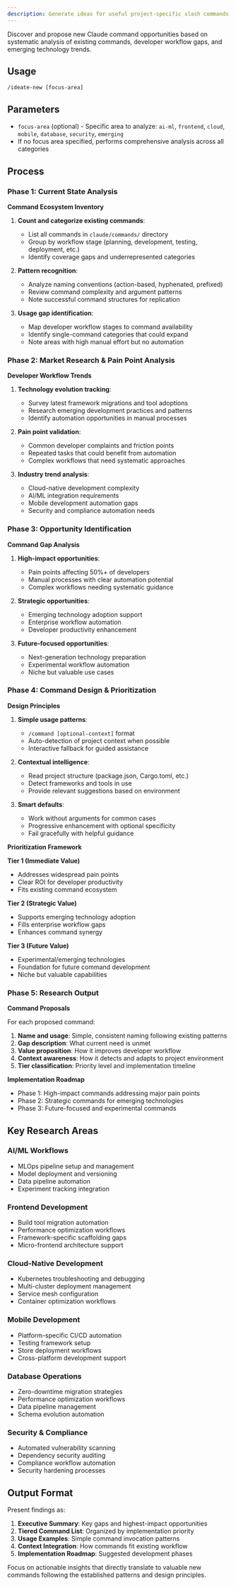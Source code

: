 ```yaml
---
description: Generate ideas for useful project-specific slash commands.
---
```


Discover and propose new Claude command opportunities based on systematic analysis of existing commands, developer workflow gaps, and emerging technology trends.

## Usage

```
/ideate-new [focus-area]
```

## Parameters

- `focus-area` (optional) - Specific area to analyze: `ai-ml`, `frontend`, `cloud`, `mobile`, `database`, `security`, `emerging`
- If no focus area specified, performs comprehensive analysis across all categories

## Process

### Phase 1: Current State Analysis

**Command Ecosystem Inventory**

1. **Count and categorize existing commands**:
   - List all commands in `claude/commands/` directory
   - Group by workflow stage (planning, development, testing, deployment, etc.)
   - Identify coverage gaps and underrepresented categories

2. **Pattern recognition**:
   - Analyze naming conventions (action-based, hyphenated, prefixed)
   - Review command complexity and argument patterns
   - Note successful command structures for replication

3. **Usage gap identification**:
   - Map developer workflow stages to command availability
   - Identify single-command categories that could expand
   - Note areas with high manual effort but no automation

### Phase 2: Market Research & Pain Point Analysis

**Developer Workflow Trends**

1. **Technology evolution tracking**:
   - Survey latest framework migrations and tool adoptions
   - Research emerging development practices and patterns
   - Identify automation opportunities in manual processes

2. **Pain point validation**:
   - Common developer complaints and friction points
   - Repeated tasks that could benefit from automation
   - Complex workflows that need systematic approaches

3. **Industry trend analysis**:
   - Cloud-native development complexity
   - AI/ML integration requirements
   - Mobile development automation gaps
   - Security and compliance automation needs

### Phase 3: Opportunity Identification

**Command Gap Analysis**

1. **High-impact opportunities**:
   - Pain points affecting 50%+ of developers
   - Manual processes with clear automation potential
   - Complex workflows needing systematic guidance

2. **Strategic opportunities**:
   - Emerging technology adoption support
   - Enterprise workflow automation
   - Developer productivity enhancement

3. **Future-focused opportunities**:
   - Next-generation technology preparation
   - Experimental workflow automation
   - Niche but valuable use cases

### Phase 4: Command Design & Prioritization

**Design Principles**

1. **Simple usage patterns**:
   - `/command [optional-context]` format
   - Auto-detection of project context when possible
   - Interactive fallback for guided assistance

2. **Contextual intelligence**:
   - Read project structure (package.json, Cargo.toml, etc.)
   - Detect frameworks and tools in use
   - Provide relevant suggestions based on environment

3. **Smart defaults**:
   - Work without arguments for common cases
   - Progressive enhancement with optional specificity
   - Fail gracefully with helpful guidance

**Prioritization Framework**

**Tier 1 (Immediate Value)**

- Addresses widespread pain points
- Clear ROI for developer productivity
- Fits existing command ecosystem

**Tier 2 (Strategic Value)**

- Supports emerging technology adoption
- Fills enterprise workflow gaps
- Enhances command synergy

**Tier 3 (Future Value)**

- Experimental/emerging technologies
- Foundation for future command development
- Niche but valuable capabilities

### Phase 5: Research Output

**Command Proposals**

For each proposed command:

1. **Name and usage**: Simple, consistent naming following existing patterns
2. **Gap description**: What current need is unmet
3. **Value proposition**: How it improves developer workflow
4. **Context awareness**: How it detects and adapts to project environment
5. **Tier classification**: Priority level and implementation timeline

**Implementation Roadmap**

- Phase 1: High-impact commands addressing major pain points
- Phase 2: Strategic commands for emerging technologies
- Phase 3: Future-focused and experimental commands

## Key Research Areas

### AI/ML Workflows

- MLOps pipeline setup and management
- Model deployment and versioning
- Data pipeline automation
- Experiment tracking integration

### Frontend Development

- Build tool migration automation
- Performance optimization workflows
- Framework-specific scaffolding gaps
- Micro-frontend architecture support

### Cloud-Native Development

- Kubernetes troubleshooting and debugging
- Multi-cluster deployment management
- Service mesh configuration
- Container optimization workflows

### Mobile Development

- Platform-specific CI/CD automation
- Testing framework setup
- Store deployment workflows
- Cross-platform development support

### Database Operations

- Zero-downtime migration strategies
- Performance optimization workflows
- Data pipeline management
- Schema evolution automation

### Security & Compliance

- Automated vulnerability scanning
- Dependency security auditing
- Compliance workflow automation
- Security hardening processes

## Output Format

Present findings as:

1. **Executive Summary**: Key gaps and highest-impact opportunities
2. **Tiered Command List**: Organized by implementation priority
3. **Usage Examples**: Simple command invocation patterns
4. **Context Integration**: How commands fit existing workflow
5. **Implementation Roadmap**: Suggested development phases

Focus on actionable insights that directly translate to valuable new commands following the established patterns and design principles.
